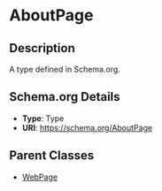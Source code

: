# AboutPage

## Description
A type defined in Schema.org.

## Schema.org Details
- **Type**: Type
- **URI**: https://schema.org/AboutPage

## Parent Classes
- [WebPage](../WebPage.md)

